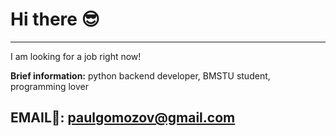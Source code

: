 # Hi there 😎
___
I am looking for a job right now!

**Brief information:**
python backend developer, BMSTU student, programming lover

## **EMAIL**💬: paulgomozov@gmail.com
